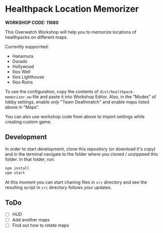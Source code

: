 # Healthpack Location Memorizer

**WORKSHOP CODE: 11680**

This Overwatch Workshop will help you to memorize locations of healthpacks on different maps.

Currently supporrted:

- Hanamura
- Dorado
- Hollywood
- Ilios Well
- Ilios Lighthouse
- Ilios Ruins

To use the configuration, copy the contents of `dist/healthpack-memorizer.ow` file and paste it into Workshop Editor. Also, in the "Modes" of lobby settings, enable *only* "Team Deathmatch" and enable maps listed above in "Maps".

You can also use workshop code from above to import settings while creating custom game.

## Development

In order to start development, clone this repository (or download it's copy) and in the terminal navigate to the folder where you cloned / unzippeed this folder. In that folder, run:

```bash
npm install
npm start
```

At this moment you can start chaning files in `src` directory and see the resulting script in `src` directory follows your updates.

## ToDo

- [ ] HUD
- [ ] Add another maps
- [ ] Find out how to rotate maps
